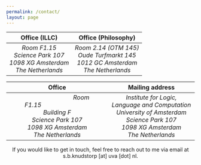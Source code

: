 ```yaml
---
permalink: /contact/
layout: page
---
```


| Office (ILLC) | Office (Philosophy) |
| :---: | :---: |
| *Room F1.15*<br /> *Science Park 107*<br /> *1098 XG Amsterdam*<br /> *The Netherlands* | *Room 2.14 (OTM 145)*<br /> *Oude Turfmarkt 145*<br /> *1012 GC Amsterdam*<br /> *The Netherlands* |

| Office | Mailing address |
| :---: | :---: |
| &nbsp;&nbsp;&nbsp;&nbsp;&nbsp;&nbsp;&nbsp;&nbsp;&nbsp;&nbsp;&nbsp;&nbsp;&nbsp;&nbsp;&nbsp;&nbsp;&nbsp;&nbsp;&nbsp;&nbsp;&nbsp;&nbsp;&nbsp;&nbsp;&nbsp;&nbsp;&nbsp;&nbsp;&nbsp;&nbsp;*Room F1.15*&nbsp;&nbsp;&nbsp;&nbsp;&nbsp;&nbsp;&nbsp;&nbsp;&nbsp;&nbsp;&nbsp;&nbsp;&nbsp;&nbsp;&nbsp;&nbsp;&nbsp;&nbsp;&nbsp;&nbsp;&nbsp;&nbsp;&nbsp;&nbsp;&nbsp;&nbsp;&nbsp;&nbsp;&nbsp;&nbsp;<br /> *Building F*<br /> *Science Park 107*<br /> *1098 XG Amsterdam*<br /> *The Netherlands* | *Institute for Logic, Language and Computation*<br /> *University of Amsterdam*<br /> *Science Park 107*<br /> *1098 XG Amsterdam*<br /> *The Netherlands* |

<p style="text-align: center;">If you would like to get in touch, feel free to reach out to me via email at s.b.knudstorp [at] uva [dot] nl.</p>


